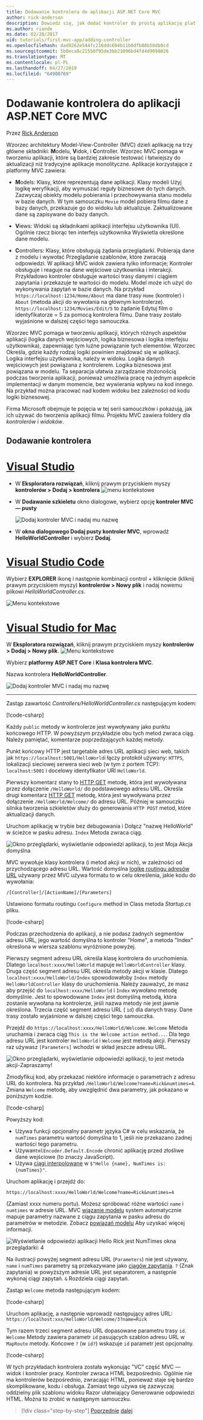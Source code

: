 ```yaml
---
title: Dodawanie kontrolera do aplikacji ASP.NET Core MVC
author: rick-anderson
description: Dowiedz się, jak dodać kontroler do prostą aplikację platformy ASP.NET Core MVC.
ms.author: riande
ms.date: 02/28/2017
uid: tutorials/first-mvc-app/adding-controller
ms.openlocfilehash: dad9262e544fc216ddc694b11b0dfb88b58db9cd
ms.sourcegitcommit: 5b0eca8c21550f95de3bb21096bd4fd4d9098026
ms.translationtype: MT
ms.contentlocale: pl-PL
ms.lasthandoff: 04/27/2019
ms.locfileid: "64900769"
---
```

# <a name="add-a-controller-to-an-aspnet-core-mvc-app"></a>Dodawanie kontrolera do aplikacji ASP.NET Core MVC

Przez [Rick Anderson](https://twitter.com/RickAndMSFT)

Wzorzec architektury Model-View-Controller (MVC) dzieli aplikację na trzy główne składniki: **M**odelu, **V**idok, i **C**ontroller. Wzorzec MVC pomaga w tworzeniu aplikacji, które są bardziej zakresie testować i łatwiejszy do aktualizacji niż tradycyjne aplikacje monolityczne. Aplikacje korzystające z platformy MVC zawiera:

* **M**odels: Klasy, które reprezentują dane aplikacji. Klasy modeli Użyj logikę weryfikacji, aby wymuszać reguły biznesowe do tych danych. Zazwyczaj obiekty modelu pobierania i przechowywania stanu modelu w bazie danych. W tym samouczku `Movie` model pobiera filmu dane z bazy danych, przekazuje go do widoku lub aktualizuje. Zaktualizowane dane są zapisywane do bazy danych.

* **V**iews: Widoki są składnikami aplikacji interfejsu użytkownika (UI). Ogólnie rzecz biorąc ten interfejs użytkownika Wyświetla określone dane modelu.

* **C**ontrollers: Klasy, które obsługują żądania przeglądarki. Pobierają dane z modelu i wywołać Przeglądanie szablonów, które zwracają odpowiedzi. W aplikacji MVC widok zawiera tylko informacje; Kontroler obsługuje i reaguje na dane wejściowe użytkownika i interakcji. Przykładowo kontroler obsługuje wartości trasy danymi i ciągiem zapytania i przekazuje te wartości do modelu. Model może ich użyć do wykonywania zapytań w bazie danych. Na przykład `https://localhost:1234/Home/About` ma dane trasy `Home` (kontroler) i `About` (metoda akcji do wywołania na głównym kontrolerze). `https://localhost:1234/Movies/Edit/5` to żądanie Edytuj film o identyfikatorze = 5 za pomocą kontrolera filmu. Dane trasy zostało wyjaśnione w dalszej części tego samouczka.

Wzorzec MVC pomaga w tworzeniu aplikacji, których różnych aspektów aplikacji (logika danych wejściowych, logika biznesowa i logika interfejsu użytkownika), zapewniając tym luźne powiązanie tych elementów. Wzorzec Określa, gdzie każdy rodzaj logiki powinien znajdować się w aplikacji. Logika interfejsu użytkownika, należy w widoku. Logika danych wejściowych jest powiązana z kontrolerem. Logika biznesowa jest powiązana w modelu. Ta separacja ułatwia zarządzanie złożonością podczas tworzenia aplikacji, ponieważ umożliwia pracę na jednym aspekcie implementacji w danym momencie, bez wywierania wpływu na kod innego. Na przykład można pracować nad kodem widoku bez zależności od kodu logiki biznesowej.

Firma Microsoft obejmuje te pojęcia w tej serii samouczków i pokazują, jak ich używać do tworzenia aplikacji filmu. Projektu MVC zawiera foldery dla *kontrolerów* i *widoków*.

## <a name="add-a-controller"></a>Dodawanie kontrolera

# <a name="visual-studiotabvisual-studio"></a>[Visual Studio](#tab/visual-studio)

* W **Eksploratora rozwiązań**, kliknij prawym przyciskiem myszy **kontrolerów > Dodaj > kontrolera**
  ![menu kontekstowe](adding-controller/_static/add_controller.png)

* W **Dodawanie szkieletu** okno dialogowe, wybierz opcję **kontroler MVC — pusty**

  ![Dodaj kontroler MVC i nadaj mu nazwę](adding-controller/_static/ac.png)

* W **okna dialogowego Dodaj pusty kontroler MVC**, wprowadź **HelloWorldController** i wybierz **Dodaj**.

# <a name="visual-studio-codetabvisual-studio-code"></a>[Visual Studio Code](#tab/visual-studio-code)

Wybierz **EXPLORER** ikonę i następnie kombinacji control + kliknięcie (kliknij prawym przyciskiem myszy) **kontrolerów > Nowy plik** i nadaj nowemu plikowi *HelloWorldController.cs*.

  ![Menu kontekstowe](~/tutorials/first-mvc-app-xplat/adding-controller/_static/new_file.png)

# <a name="visual-studio-for-mactabvisual-studio-mac"></a>[Visual Studio for Mac](#tab/visual-studio-mac)

W **Eksploratora rozwiązań**, kliknij prawym przyciskiem myszy **kontrolerów > Dodaj > Nowy plik**.
![Menu kontekstowe](~/tutorials/first-mvc-app-mac/adding-controller/_static/add_controller.png)

Wybierz **platformy ASP.NET Core** i **Klasa kontrolera MVC**.

Nazwa kontrolera **HelloWorldController**.

![Dodaj kontroler MVC i nadaj mu nazwę](~/tutorials/first-mvc-app-mac/adding-controller/_static/ac.png)

---

Zastąp zawartość *Controllers/HelloWorldController.cs* następującym kodem:

[!code-csharp[](~/tutorials/first-mvc-app/start-mvc/sample/MvcMovie/Controllers/HelloWorldController.cs?name=snippet_1)]

Każdy `public` metody w kontrolerze jest wywoływany jako punktu końcowego HTTP. W powyższym przykładzie obu tych metod zwraca ciąg. Należy pamiętać, komentarze poprzedzających każdej metody.

Punkt końcowy HTTP jest targetable adres URL aplikacji sieci web, takich jak `https://localhost:5001/HelloWorld`i łączy protokół używany: `HTTPS`, lokalizacji sieciowej serwera sieci web (w tym z portem TCP): `localhost:5001` i docelowy identyfikator URI `HelloWorld`.

Pierwszy komentarz stany to [HTTP GET](https://www.w3schools.com/tags/ref_httpmethods.asp) metodę, która jest wywoływana przez dołączenie `/HelloWorld/` do podstawowego adresu URL. Określa drugi komentarz [HTTP GET](http://www.w3.org/Protocols/rfc2616/rfc2616-sec9.html) metodę, która jest wywoływana przez dołączenie `/HelloWorld/Welcome/` do adresu URL. Później w samouczku silnika tworzenia szkieletów służy do generowania `HTTP POST` metod, które aktualizacji danych.

Uruchom aplikację w trybie bez debugowania i Dołącz "nazwę HelloWorld" w ścieżce w pasku adresu. `Index` Metoda zwraca ciąg.

![Okno przeglądarki, wyświetlanie odpowiedzi aplikacji, to jest Moja Akcja domyślna](~/tutorials/first-mvc-app/adding-controller/_static/hell1.png)

MVC wywołuje klasy kontrolera (i metod akcji w nich), w zależności od przychodzącego adresu URL. Wartość domyślna [logikę routingu adresów URL](xref:mvc/controllers/routing) używany przez MVC używa formatu to w celu określenia, jakie kodu do wywołania:

`/[Controller]/[ActionName]/[Parameters]`

Ustawiono formatu routingu `Configure` method in Class metoda *Startup.cs* pliku.

[!code-csharp[](~/tutorials/first-mvc-app/start-mvc/sample/MvcMovie/Startup.cs?name=snippet_1&highlight=5)]

<!-- 
Add link to explain lambda.
Remove link for simplified tutorial.
-->

Podczas przechodzenia do aplikacji, a nie podasz żadnych segmentów adresu URL, jego wartość domyślna to kontroler "Home", a metoda "Index" określona w wiersza szablonu wyróżnione powyżej.

Pierwszy segment adresu URL określa klasę kontrolera do uruchomienia. Dlatego `localhost:xxxx/HelloWorld` mapuje `HelloWorldController` klasy. Druga część segment adresu URL określa metody akcji w klasie. Dlatego `localhost:xxxx/HelloWorld/Index` spowodowałoby `Index` metody `HelloWorldController` klasy do uruchomienia. Należy zauważyć, że masz aby przejść do `localhost:xxxx/HelloWorld` i `Index` wywołano metodę domyślnie. Jest to spowodowane `Index` jest domyślną metodą, która zostanie wywołana na kontrolerze, jeśli nazwa metody nie jest jawnie określona. Trzecia część segment adresu URL ( `id`) dla danych trasy. Dane trasy zostało wyjaśnione w dalszej części tego samouczka.

Przejdź do `https://localhost:xxxx/HelloWorld/Welcome`. `Welcome` Metoda uruchamia i zwraca ciąg `This is the Welcome action method...`. Dla tego adresu URL jest kontroler `HelloWorld` i `Welcome` jest metodą akcji. Pierwszy raz używasz `[Parameters]` wchodzi w skład jeszcze adresu URL.

![Okno przeglądarki, wyświetlanie odpowiedzi aplikacji, to jest metoda akcji-Zapraszamy!](~/tutorials/first-mvc-app/adding-controller/_static/welcome.png)

Zmodyfikuj kod, aby przekazać niektóre informacje o parametrach z adresu URL do kontrolera. Na przykład `/HelloWorld/Welcome?name=Rick&numtimes=4`. Zmiana `Welcome` metodę, aby uwzględnić dwa parametry, jak pokazano w poniższym kodzie.

[!code-csharp[](~/tutorials/first-mvc-app/start-mvc/sample/MvcMovie/Controllers/HelloWorldController.cs?name=snippet_2)]

Powyższy kod:

* Używa funkcji opcjonalny parametr języka C# w celu wskazania, że `numTimes` parametru wartość domyślna to 1, jeśli nie przekazano żadnej wartości tego parametru. <!-- remove for simplified -->
* Używa`HtmlEncoder.Default.Encode` chronić aplikację przed złośliwe dane wejściowe (to znaczy JavaScript).
* Używa [ciągi interpolowane](/dotnet/articles/csharp/language-reference/keywords/interpolated-strings) w `$"Hello {name}, NumTimes is: {numTimes}"`. <!-- remove for simplified -->

Uruchom aplikację i przejdź do:

   `https://localhost:xxxx/HelloWorld/Welcome?name=Rick&numtimes=4`

(Zamiast xxxx numeru portu). Możesz spróbować różne wartości `name` i `numtimes` w adresie URL. MVC [wiązanie modelu](xref:mvc/models/model-binding) system automatycznie mapuje parametry nazwane z ciągu zapytania w pasku adresu do parametrów w metodzie. Zobacz [powiązań modelu](xref:mvc/models/model-binding) Aby uzyskać więcej informacji.

![Wyświetlanie odpowiedzi aplikacji Hello Rick jest NumTimes okna przeglądarki: 4](~/tutorials/first-mvc-app/adding-controller/_static/rick4.png)

Na ilustracji powyżej segment adresu URL (`Parameters`) nie jest używany, `name` i `numTimes` parametry są przekazywane jako [ciągów zapytania](https://wikipedia.org/wiki/Query_string). `?` (Znak zapytania) w powyższym adresie URL jest separatorem, a następnie wykonaj ciągi zapytań. `&` Rozdziela ciągi zapytań.

Zastąp `Welcome` metoda następującym kodem:

[!code-csharp[](~/tutorials/first-mvc-app/start-mvc/sample/MvcMovie/Controllers/HelloWorldController.cs?name=snippet_3)]

Uruchom aplikację, a następnie wprowadź następujący adres URL: `https://localhost:xxx/HelloWorld/Welcome/3?name=Rick`

Tym razem trzeci segment adresu URL dopasowane parametru trasy `id`. `Welcome` Metody zawiera parametr `id` pasujących szablon adresu URL w `MapRoute` metody. Końcowe `?` (w `id?`) wskazuje `id` parametr jest opcjonalny.

[!code-csharp[](~/tutorials/first-mvc-app/start-mvc/sample/MvcMovie/Startup.cs?name=snippet_1&highlight=5)]

W tych przykładach kontrolera została wykonując "VC" część MVC — widok i kontroler pracy. Kontroler zwraca HTML bezpośrednio. Ogólnie nie ma kontrolerów bezpośrednio, zwracając HTML, ponieważ staje się bardzo skomplikowane, kodu i obsługa. Zamiast tego używa się zazwyczaj oddzielny plik szablonu widoku Razor ułatwiający Generowanie odpowiedzi HTML. Można to zrobić w następnym samouczku.

> [!div class="step-by-step"]
> [Poprzednie](start-mvc.md)
> [dalej](adding-view.md)
